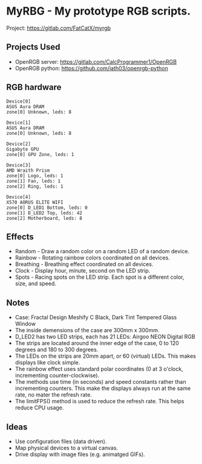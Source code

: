 # MyRBG - My prototype RGB scripts.

Project: https://gitlab.com/FatCatX/myrgb

## Projects Used

- OpenRGB server: https://gitlab.com/CalcProgrammer1/OpenRGB
- OpenRGB python: https://github.com/jath03/openrgb-python

## RGB hardware

    Device[0]
    ASUS Aura DRAM
    zone[0] Unknown, leds: 8

    Device[1]
    ASUS Aura DRAM
    zone[0] Unknown, leds: 8

    Device[2]
    Gigabyte GPU
    zone[0] GPU Zone, leds: 1

    Device[3]
    AMD Wraith Prism
    zone[0] Logo, leds: 1
    zone[1] Fan, leds: 1
    zone[2] Ring, leds: 1

    Device[4]
    X570 AORUS ELITE WIFI
    zone[0] D_LED1 Bottom, leds: 0
    zone[1] D_LED2 Top, leds: 42
    zone[2] Motherboard, leds: 8

## Effects

- Random - Draw a random color on a random LED of a random device.
- Rainbow - Rotating rainbow colors coordinated on all devices.
- Breathing - Breathing effect coordinated on all devices.
- Clock - Display hour, minute, second on the LED strip.
- Spots - Racing spots on the LED strip.  Each spot is a different color, size, and speed.

## Notes

- Case: Fractal Design Meshify C Black, Dark Tint Tempered Glass Window
- The inside demensions of the case are 300mm x 300mm.
- D_LED2 has two LED strips, each has 21 LEDs: Airgoo NEON Digital RGB
- The strips are located around the inner edge of the case, 0 to 120 degrees and 180 to 300 degrees.
- The LEDs on the strips are 20mm apart, or 60 (virtual) LEDs.  This makes displays like clock simple.
- The rainbow effect uses standard polar coordinates (0 at 3 o'clock, incrementing counter-clockwise).
- The methods use time (in seconds) and speed constants rather than incrementing counters. This make the displays always run at the same rate, no mater the refresh rate.
- The limitFPS() method is used to reduce the refresh rate.  This helps reduce CPU usage.

## Ideas

- Use configuration files (data driven).
- Map physical devices to a virtual canvas.
- Drive display with image files (e.g. animatged GIFs).
